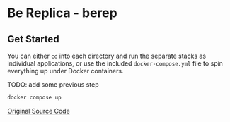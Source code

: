 # Be Replica - berep
## Get Started

You can either `cd` into each directory and run the separate stacks as individual applications, or use the included `docker-compose.yml` file to spin everything up under Docker containers.

TODO: add some previous step

```sh
docker compose up
```

[Original Source Code](https://github.com/aschmelyun/andrewber/issues/new)
